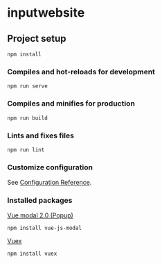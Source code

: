 # inputwebsite

## Project setup
```
npm install
```

### Compiles and hot-reloads for development
```
npm run serve
```

### Compiles and minifies for production
```
npm run build
```

### Lints and fixes files
```
npm run lint
```

### Customize configuration
See [Configuration Reference](https://cli.vuejs.org/config/).

### Installed packages
[Vue modal 2.0 (Popup)](https://vuejsexamples.com/simple-to-use-and-highly-customizable-vue-js-2-0-modal/)
```
npm install vue-js-modal
```

[Vuex](https://vuex.vuejs.org/guide/)
```
npm install vuex
```